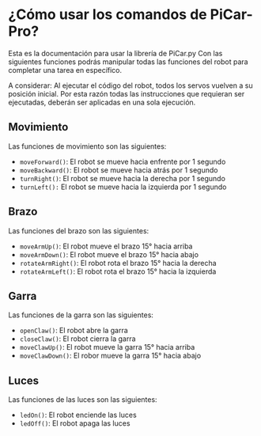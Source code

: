 # ¿Cómo usar los comandos de PiCar-Pro?

Esta es la documentación para usar la librería de PiCar.py
Con las siguientes funciones podrás manipular todas las funciones del robot para completar una tarea en específico.

A considerar:
Al ejecutar el código del robot, todos los servos vuelven a su posición inicial. Por esta razón todas las instrucciones que requieran ser ejecutadas, deberán ser aplicadas en una sola ejecución.

## Movimiento

Las funciones de movimiento son las siguientes:

- `moveForward()`: El robot se mueve hacia enfrente por 1 segundo
- `moveBackward()`: El robot se mueve hacia atrás por 1 segundo
- `turnRight()`: El robot se mueve hacia la derecha por 1 segundo
- `turnLeft():` El robot se mueve hacia la izquierda por 1 segundo

## Brazo

Las funciones del brazo son las siguientes:

- `moveArmUp()`: El robot mueve el brazo 15° hacia arriba
- `moveArmDown()`: El robot mueve el brazo 15° hacia abajo
- `rotateArmRight()`: El robot rota el brazo 15° hacia la derecha
- `rotateArmLeft()`: El robot rota el brazo 15° hacia la izquierda

## Garra

Las funciones de la garra son las siguientes:

- `openClaw()`: El robot abre la garra
- `closeClaw()`: El robot cierra la garra
- `moveClawUp()`: El robot mueve la garra 15° hacia arriba
- `moveClawDown()`: El robor mueve la garra 15° hacia abajo

## Luces

Las funciones de las luces son las siguientes:

- `ledOn()`: El robot enciende las luces
- `ledOff()`: El robot apaga las luces
